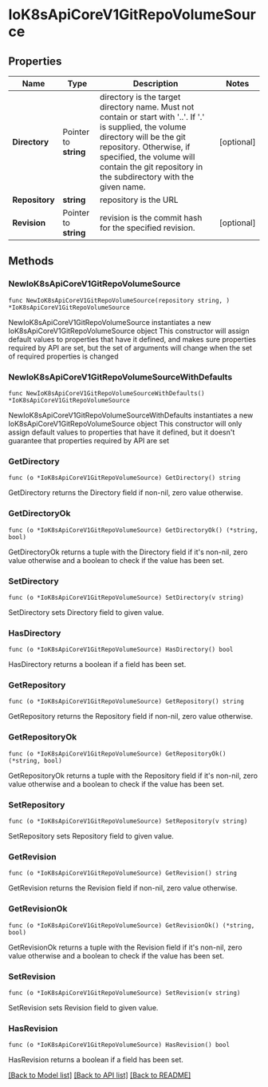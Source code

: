 # IoK8sApiCoreV1GitRepoVolumeSource

## Properties

Name | Type | Description | Notes
------------ | ------------- | ------------- | -------------
**Directory** | Pointer to **string** | directory is the target directory name. Must not contain or start with &#39;..&#39;.  If &#39;.&#39; is supplied, the volume directory will be the git repository.  Otherwise, if specified, the volume will contain the git repository in the subdirectory with the given name. | [optional] 
**Repository** | **string** | repository is the URL | 
**Revision** | Pointer to **string** | revision is the commit hash for the specified revision. | [optional] 

## Methods

### NewIoK8sApiCoreV1GitRepoVolumeSource

`func NewIoK8sApiCoreV1GitRepoVolumeSource(repository string, ) *IoK8sApiCoreV1GitRepoVolumeSource`

NewIoK8sApiCoreV1GitRepoVolumeSource instantiates a new IoK8sApiCoreV1GitRepoVolumeSource object
This constructor will assign default values to properties that have it defined,
and makes sure properties required by API are set, but the set of arguments
will change when the set of required properties is changed

### NewIoK8sApiCoreV1GitRepoVolumeSourceWithDefaults

`func NewIoK8sApiCoreV1GitRepoVolumeSourceWithDefaults() *IoK8sApiCoreV1GitRepoVolumeSource`

NewIoK8sApiCoreV1GitRepoVolumeSourceWithDefaults instantiates a new IoK8sApiCoreV1GitRepoVolumeSource object
This constructor will only assign default values to properties that have it defined,
but it doesn't guarantee that properties required by API are set

### GetDirectory

`func (o *IoK8sApiCoreV1GitRepoVolumeSource) GetDirectory() string`

GetDirectory returns the Directory field if non-nil, zero value otherwise.

### GetDirectoryOk

`func (o *IoK8sApiCoreV1GitRepoVolumeSource) GetDirectoryOk() (*string, bool)`

GetDirectoryOk returns a tuple with the Directory field if it's non-nil, zero value otherwise
and a boolean to check if the value has been set.

### SetDirectory

`func (o *IoK8sApiCoreV1GitRepoVolumeSource) SetDirectory(v string)`

SetDirectory sets Directory field to given value.

### HasDirectory

`func (o *IoK8sApiCoreV1GitRepoVolumeSource) HasDirectory() bool`

HasDirectory returns a boolean if a field has been set.

### GetRepository

`func (o *IoK8sApiCoreV1GitRepoVolumeSource) GetRepository() string`

GetRepository returns the Repository field if non-nil, zero value otherwise.

### GetRepositoryOk

`func (o *IoK8sApiCoreV1GitRepoVolumeSource) GetRepositoryOk() (*string, bool)`

GetRepositoryOk returns a tuple with the Repository field if it's non-nil, zero value otherwise
and a boolean to check if the value has been set.

### SetRepository

`func (o *IoK8sApiCoreV1GitRepoVolumeSource) SetRepository(v string)`

SetRepository sets Repository field to given value.


### GetRevision

`func (o *IoK8sApiCoreV1GitRepoVolumeSource) GetRevision() string`

GetRevision returns the Revision field if non-nil, zero value otherwise.

### GetRevisionOk

`func (o *IoK8sApiCoreV1GitRepoVolumeSource) GetRevisionOk() (*string, bool)`

GetRevisionOk returns a tuple with the Revision field if it's non-nil, zero value otherwise
and a boolean to check if the value has been set.

### SetRevision

`func (o *IoK8sApiCoreV1GitRepoVolumeSource) SetRevision(v string)`

SetRevision sets Revision field to given value.

### HasRevision

`func (o *IoK8sApiCoreV1GitRepoVolumeSource) HasRevision() bool`

HasRevision returns a boolean if a field has been set.


[[Back to Model list]](../README.md#documentation-for-models) [[Back to API list]](../README.md#documentation-for-api-endpoints) [[Back to README]](../README.md)


